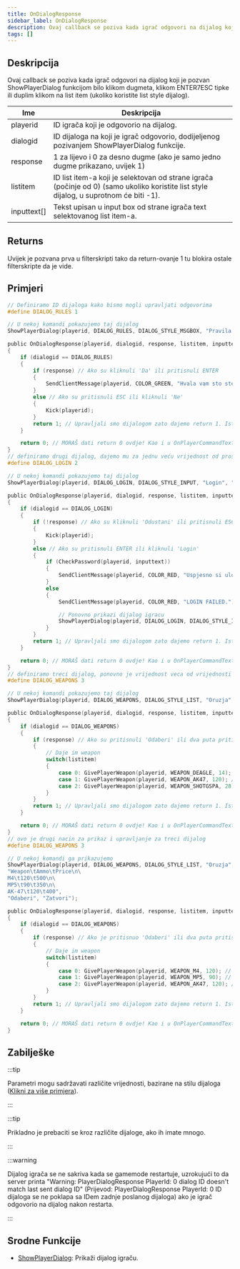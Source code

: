 ```yaml
---
title: OnDialogResponse
sidebar_label: OnDialogResponse
description: Ovaj callback se poziva kada igrač odgovori na dijalog koji je pozvan ShowPlayerDialog funkcijom bilo klikom dugmeta, klikom ENTER/ESC tipke ili duplim klikom na list item (ukoliko koristite "list" style dijalog).
tags: []
---
```


## Deskripcija

Ovaj callback se poziva kada igrač odgovori na dijalog koji je pozvan ShowPlayerDialog funkcijom bilo klikom dugmeta, klikom ENTER7ESC tipke ili duplim klikom na list item (ukoliko koristite list style dijalog).

| Ime         | Deskripcija                                                                                                                            |
| ----------- | -------------------------------------------------------------------------------------------------------------------------------------- |
| playerid    | ID igrača koji je odgovorio na dijalog.                                                                                                |
| dialogid    | ID dijaloga na koji je igrač odgovorio, dodijeljenog pozivanjem ShowPlayerDialog funkcije.                                             |
| response    | 1 za lijevo i 0 za desno dugme (ako je samo jedno dugme prikazano, uvijek 1)                                                           |
| listitem    | ID list item-a koji je selektovan od strane igrača (počinje od 0) (samo ukoliko koristite list style dijalog, u suprotnom će biti -1). |
| inputtext[] | Tekst upisan u input box od strane igrača text selektovanog list item-a.                                                               |

## Returns

Uvijek je pozvana prva u filterskripti tako da return-ovanje 1 tu blokira ostale filterskripte da je vide.

## Primjeri

```c
// Definiramo ID dijaloga kako bismo mogli upravljati odgovorima
#define DIALOG_RULES 1

// U nekoj komandi pokazujemo taj dijalog
ShowPlayerDialog(playerid, DIALOG_RULES, DIALOG_STYLE_MSGBOX, "Pravila Servera", "- Bez varanja i cheatovanja\n- Bez Spam-a\n- Postujte administraciju\n\nDa li se slazete sa pravilima?", "Da", "Ne");

public OnDialogResponse(playerid, dialogid, response, listitem, inputtext[])
{
    if (dialogid == DIALOG_RULES)
    {
        if (response) // Ako su kliknuli 'Da' ili pritisnuli ENTER
        {
            SendClientMessage(playerid, COLOR_GREEN, "Hvala vam sto ste prihvatili pravila!");
        }
        else // Ako su pritisnuli ESC ili kliknuli 'Ne'
        {
            Kick(playerid);
        }
        return 1; // Upravljali smo dijalogom zato dajemo return 1. Isto kao i u OnPlayerCommandText.
    }

    return 0; // MORAŠ dati return 0 ovdje! Kao i u OnPlayerCommandText.
}
// definiramo drugi dijalog, dajemo mu za jednu veću vrijednost od prošlog
#define DIALOG_LOGIN 2

// U nekoj komandi pokazujemo taj dijalog
ShowPlayerDialog(playerid, DIALOG_LOGIN, DIALOG_STYLE_INPUT, "Login", "Molimo unesite vasu lozinku:", "Login", "Odustani");

public OnDialogResponse(playerid, dialogid, response, listitem, inputtext[])
{
    if (dialogid == DIALOG_LOGIN)
    {
        if (!response) // Ako su kliknuli 'Odustani' ili pritisnuli ESC
        {
            Kick(playerid);
        }
        else // Ako su pritisnuli ENTER ili kliknuli 'Login'
        {
            if (CheckPassword(playerid, inputtext))
            {
                SendClientMessage(playerid, COLOR_RED, "Uspjesno si ulogovan!");
            }
            else
            {
                SendClientMessage(playerid, COLOR_RED, "LOGIN FAILED.");

                // Ponovno prikazi dijalog igracu
                ShowPlayerDialog(playerid, DIALOG_LOGIN, DIALOG_STYLE_INPUT, "Login", "Molimo unesite vasu lozinku:", "Login", "Odustani");
            }
        }
        return 1; // Upravljali smo dijalogom zato dajemo return 1. Isto kao i u OnPlayerCommandText.
    }

    return 0; // MORAŠ dati return 0 ovdje! Kao i u OnPlayerCommandText.
}
// definiramo treci dijalog, ponovno je vrijednost veca od vrijednosti proslog dijaloga
#define DIALOG_WEAPONS 3

// U nekoj komandi pokazujemo taj dijalog
ShowPlayerDialog(playerid, DIALOG_WEAPONS, DIALOG_STYLE_LIST, "Oruzja", "Desert Eagle\nAK-47\nCombat Shotgun", "Odaberi", "Zatvori");

public OnDialogResponse(playerid, dialogid, response, listitem, inputtext[])
{
    if (dialogid == DIALOG_WEAPONS)
    {
        if (response) // Ako su pritisnuli 'Odaberi' ili dva puta pritisnuli na list item
        {
            // Daje im weapon
            switch(listitem)
            {
                case 0: GivePlayerWeapon(playerid, WEAPON_DEAGLE, 14); // Daje im desert eagle
                case 1: GivePlayerWeapon(playerid, WEAPON_AK47, 120); // Daje im AK-47
                case 2: GivePlayerWeapon(playerid, WEAPON_SHOTGSPA, 28); // Daje im a Combat Shotgun
            }
        }
        return 1; // Upravljali smo dijalogom zato dajemo return 1. Isto kao i u OnPlayerCommandText.
    }

    return 0; // MORAŠ dati return 0 ovdje! Kao i u OnPlayerCommandText.
}
// ovo je drugi nacin za prikaz i upravljanje za treci dijalog
#define DIALOG_WEAPONS 3

// U nekoj komandi ga prikazujemo
ShowPlayerDialog(playerid, DIALOG_WEAPONS, DIALOG_STYLE_LIST, "Oruzja",
"Weapon\tAmmo\tPrice\n\
M4\t120\t500\n\
MP5\t90\t350\n\
AK-47\t120\t400",
"Odaberi", "Zatvori");

public OnDialogResponse(playerid, dialogid, response, listitem, inputtext[])
{
    if (dialogid == DIALOG_WEAPONS)
    {
        if (response) // Ako je pritisnuo 'Odaberi' ili dva puta pritisnuo na weapon
        {
            // Daje im weapon
            switch(listitem)
            {
                case 0: GivePlayerWeapon(playerid, WEAPON_M4, 120); // Daje im M4
                case 1: GivePlayerWeapon(playerid, WEAPON_MP5, 90); // Daje im MP5
                case 2: GivePlayerWeapon(playerid, WEAPON_AK47, 120); // Daje im AK-47
            }
        }
        return 1; // Upravljali smo dijalogom zato dajemo return 1. Isto kao i u OnPlayerCommandText.
    }

    return 0; // MORAŠ dati return 0 ovdje! Kao i u OnPlayerCommandText.
}
```

## Zabilješke

:::tip

Parametri mogu sadržavati različite vrijednosti, bazirane na stilu dijaloga ([Klikni za više primjera](../resources/dialogstyles.md)).

:::

:::tip

Prikladno je prebaciti se kroz različite dijaloge, ako ih imate mnogo.

:::

:::warning

Dijalog igrača se ne sakriva kada se gamemode restartuje, uzrokujući to da server printa "Warning: PlayerDialogResponse PlayerId: 0 dialog ID doesn't match last sent dialog ID" (Prijevod: PlayerDialogResponse PlayerId: 0 ID dijaloga se ne poklapa sa IDem zadnje poslanog dijaloga) ako je igrač odgovorio na dijalog nakon restarta.

:::

## Srodne Funkcije

- [ShowPlayerDialog](../functions/ShowPlayerDialog.md): Prikaži dijalog igraču.
